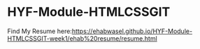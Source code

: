 # HYF-Module-HTMLCSSGIT
 Find My Resume here:https://ehabwasel.github.io/HYF-Module-HTMLCSSGIT-week1/ehab%20resume/resume.html
